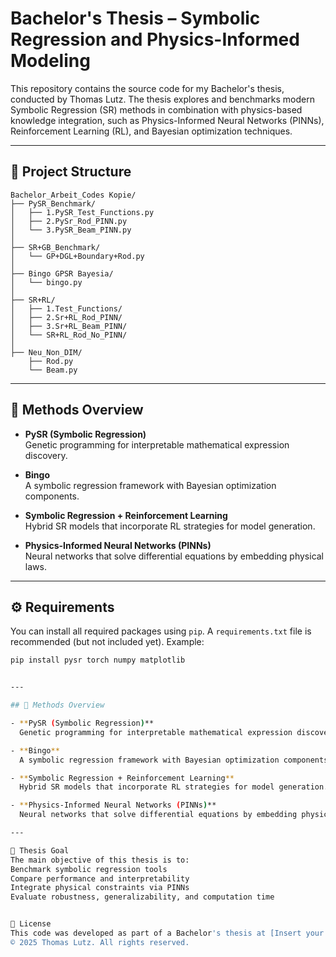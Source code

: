 # Bachelor's Thesis – Symbolic Regression and Physics-Informed Modeling

This repository contains the source code for my Bachelor's thesis, conducted by Thomas Lutz. 
The thesis explores and benchmarks modern Symbolic Regression (SR) methods in combination
with physics-based knowledge integration, such as Physics-Informed Neural Networks (PINNs), 
Reinforcement Learning (RL), and Bayesian optimization techniques.

---

## 📁 Project Structure

```
Bachelor_Arbeit_Codes Kopie/
├── PySR_Benchmark/
│   ├── 1.PySR_Test_Functions.py
│   ├── 2.PySr_Rod_PINN.py
│   └── 3.PySR_Beam_PINN.py
│
├── SR+GB_Benchmark/
│   └── GP+DGL+Boundary+Rod.py
│
├── Bingo GPSR Bayesia/
│   └── bingo.py
│
├── SR+RL/
│   ├── 1.Test_Functions/
│   ├── 2.Sr+RL_Rod_PINN/
│   ├── 3.Sr+RL_Beam_PINN/
│   └── SR+RL_Rod_No_PINN/
│
├── Neu_Non_DIM/
    ├── Rod.py
    └── Beam.py
```





---

## 🧪 Methods Overview

- **PySR (Symbolic Regression)**  
  Genetic programming for interpretable mathematical expression discovery.

- **Bingo**  
  A symbolic regression framework with Bayesian optimization components.

- **Symbolic Regression + Reinforcement Learning**  
  Hybrid SR models that incorporate RL strategies for model generation.

- **Physics-Informed Neural Networks (PINNs)**  
  Neural networks that solve differential equations by embedding physical laws.

---

## ⚙️ Requirements

You can install all required packages using `pip`. A `requirements.txt` file is recommended (but not included yet). Example:

```bash
pip install pysr torch numpy matplotlib 


---

## 🧪 Methods Overview

- **PySR (Symbolic Regression)**  
  Genetic programming for interpretable mathematical expression discovery.

- **Bingo**  
  A symbolic regression framework with Bayesian optimization components.

- **Symbolic Regression + Reinforcement Learning**  
  Hybrid SR models that incorporate RL strategies for model generation.

- **Physics-Informed Neural Networks (PINNs)**  
  Neural networks that solve differential equations by embedding physical laws.

---

🎯 Thesis Goal
The main objective of this thesis is to:
Benchmark symbolic regression tools
Compare performance and interpretability
Integrate physical constraints via PINNs
Evaluate robustness, generalizability, and computation time


📄 License
This code was developed as part of a Bachelor's thesis at [Insert your university name here]. It is provided for research and educational purposes only.
© 2025 Thomas Lutz. All rights reserved.
